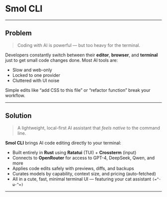 # Smol CLI

---

## Problem

> Coding with AI is powerful — but too heavy for the terminal.

Developers constantly switch between their **editor**, **browser**, and **terminal** just to get small code changes done.
Most AI tools are:
- Slow and web-only
- Locked to one provider
- Cluttered with UI noise

Simple edits like “add CSS to this file” or “refactor function” break your workflow.

---

## Solution

> A lightweight, local-first AI assistant that *feels native* to the command line.

**Smol CLI** brings AI code editing directly to your terminal:

- Built entirely in **Rust** using **Ratatui** (TUI) + **Crossterm** (input)
- Connects to **OpenRouter** for access to GPT-4, DeepSeek, Qwen, and more
- Applies code edits safely with previews, diffs, and backups
- Curates models by capability, context size, and pricing (auto-fetched)
- All in a cute, fast, minimal terminal UI — featuring your cat assistant `(=^･ω･^=)`

---
